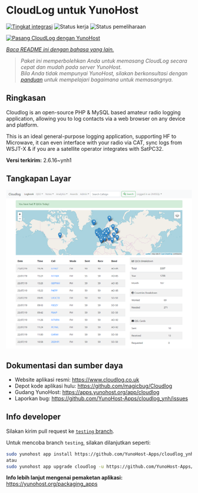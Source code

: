 <!--
N.B.: README ini dibuat secara otomatis oleh <https://github.com/YunoHost/apps/tree/master/tools/readme_generator>
Ini TIDAK boleh diedit dengan tangan.
-->

# CloudLog untuk YunoHost

[![Tingkat integrasi](https://apps.yunohost.org/badge/integration/cloudlog)](https://ci-apps.yunohost.org/ci/apps/cloudlog/)
![Status kerja](https://apps.yunohost.org/badge/state/cloudlog)
![Status pemeliharaan](https://apps.yunohost.org/badge/maintained/cloudlog)

[![Pasang CloudLog dengan YunoHost](https://install-app.yunohost.org/install-with-yunohost.svg)](https://install-app.yunohost.org/?app=cloudlog)

*[Baca README ini dengan bahasa yang lain.](./ALL_README.md)*

> *Paket ini memperbolehkan Anda untuk memasang CloudLog secara cepat dan mudah pada server YunoHost.*  
> *Bila Anda tidak mempunyai YunoHost, silakan berkonsultasi dengan [panduan](https://yunohost.org/install) untuk mempelajari bagaimana untuk memasangnya.*

## Ringkasan

Cloudlog is an open-source PHP & MySQL based amateur radio logging application, allowing you to log contacts via a web browser on any device and platform.

This is an ideal general-purpose logging application, supporting HF to Microwave, it can even interface with your radio via CAT, sync logs from WSJT-X & if you are a satellite operator integrates with SatPC32.

**Versi terkirim:** 2.6.16~ynh1

## Tangkapan Layar

![Tangkapan Layar pada CloudLog](./doc/screenshots/screenshot.png)

## Dokumentasi dan sumber daya

- Website aplikasi resmi: <https://www.cloudlog.co.uk>
- Depot kode aplikasi hulu: <https://github.com/magicbug/Cloudlog>
- Gudang YunoHost: <https://apps.yunohost.org/app/cloudlog>
- Laporkan bug: <https://github.com/YunoHost-Apps/cloudlog_ynh/issues>

## Info developer

Silakan kirim pull request ke [`testing` branch](https://github.com/YunoHost-Apps/cloudlog_ynh/tree/testing).

Untuk mencoba branch `testing`, silakan dilanjutkan seperti:

```bash
sudo yunohost app install https://github.com/YunoHost-Apps/cloudlog_ynh/tree/testing --debug
atau
sudo yunohost app upgrade cloudlog -u https://github.com/YunoHost-Apps/cloudlog_ynh/tree/testing --debug
```

**Info lebih lanjut mengenai pemaketan aplikasi:** <https://yunohost.org/packaging_apps>

